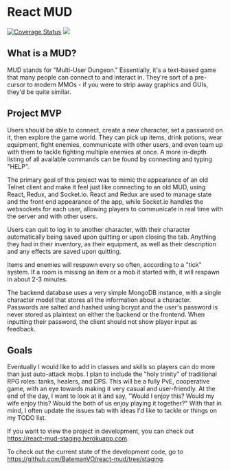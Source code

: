 # React MUD

[![Coverage Status](https://coveralls.io/repos/github/BatemanVO/react-mud/badge.svg?branch=staging)](https://coveralls.io/github/BatemanVO/react-mud?branch=staging)
<img src="https://travis-ci.org/BatemanVO/react-mud.svg?branch=staging">

## **What is a MUD?**
MUD stands for "Multi-User Dungeon." Essentially, it's a text-based game that many people can connect to and interact in. They're sort of a pre-cursor to modern MMOs - if you were to strip away graphics and GUIs, they'd be quite similar.

## Project MVP
Users should be able to connect, create a new character, set a password on it, then explore the game world. They can pick up items, drink potions, wear equipment, fight enemies, communicate with other users, and even team up with them to tackle fighting multiple enemies at once. A more in-depth listing of all available commands can be found by connecting and typing "HELP".

The primary goal of this project was to mimic the appearance of an old Telnet client and make it feel just like connecting to an old MUD, using React, Redux, and Socket.io. React and Redux are used to manage state and the front end appearance of the app, while Socket.io handles the websockets for each user, allowing players to communicate in real time with the server and with other users.

Users can quit to log in to another character, with their character automatically being saved upon quitting or upon closing the tab. Anything they had in their inventory, as their equipment, as well as their description and any effects are saved upon quitting.

Items and enemies will respawn every so often, according to a "tick" system. If a room is missing an item or a mob it started with, it will respawn in about 2-3 minutes.

The backend database uses a very simple MongoDB instance, with a single character model that stores all the information about a character. Passwords are salted and hashed using bcrypt and the user's password is never stored as plaintext on either the backend or the frontend. When inputting their password, the client should not show player input as feedback.

## Goals
Eventually I would like to add in classes and skills so players can do more than just auto-attack mobs. I plan to include the "holy trinity" of traditional RPG roles: tanks, healers, and DPS. This will be a fully PvE, cooperative game, with an eye towards making it very casual and user-friendly. At the end of the day, I want to look at it and say, "Would I enjoy this? Would my wife enjoy this? Would the both of us enjoy playing it together?" With that in mind, I often update the issues tab with ideas I'd like to tackle or things on my TODO list.

If you want to view the project in development, you can check out https://react-mud-staging.herokuapp.com.

To check out the current state of the development code, go to https://github.com/BatemanVO/react-mud/tree/staging.
